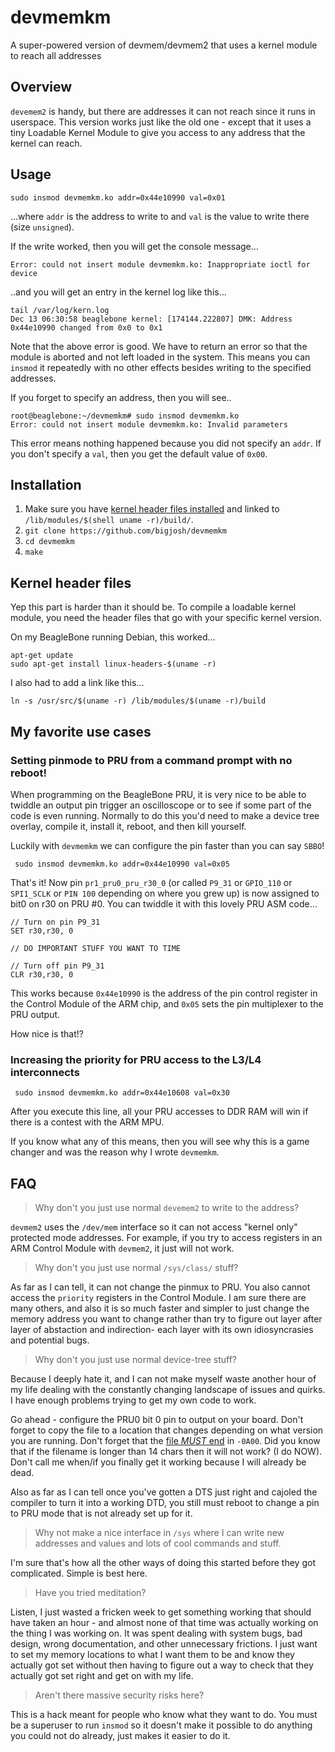 # devmemkm
A super-powered version of devmem/devmem2 that uses a kernel module to reach all addresses

## Overview

`devemem2` is handy, but there are addresses it can not reach since it runs in userspace. This version works just like the old one - except that it uses a tiny Loadable Kernel Module to give you access to any address that the kernel can reach.

## Usage

```
sudo insmod devmemkm.ko addr=0x44e10990 val=0x01
```

...where `addr` is the address to write to and `val` is the value to write there (size `unsigned`).

If the write worked, then you will get the console message...
```
Error: could not insert module devmemkm.ko: Inappropriate ioctl for device
```
..and you will get an entry in the kernel log like this...
```
tail /var/log/kern.log
Dec 13 06:30:58 beaglebone kernel: [174144.222807] DMK: Address 0x44e10990 changed from 0x0 to 0x1
```

Note that the above error is good. We have to return an error so that the module is aborted and not left loaded in the system. This means you can `insmod` it repeatedly with no other effects besides writing to the specified addresses. 

If you forget to specify an address, then you will see..
```
root@beaglebone:~/devmemkm# sudo insmod devmemkm.ko
Error: could not insert module devmemkm.ko: Invalid parameters
```
This error means nothing happened because you did not specify an `addr`. If you don't specify a `val`, then you get the default value of `0x00`. 


## Installation

1. Make sure you have [kernel header files installed](https://www.google.com/search?q=install+kernel+header+files&oq=install+kernel+header+files) and linked to `/lib/modules/$(shell uname -r)/build/`. 
1. `git clone https://github.com/bigjosh/devmemkm`
2. `cd devmemkm`
3. `make`


## Kernel header files

Yep this part is harder than it should be. To compile a loadable kernel module, you need the header files that go with your specific kernel version.

On my BeagleBone running Debian, this worked...
```
apt-get update
sudo apt-get install linux-headers-$(uname -r)
```

I also had to add a link like this...
```
ln -s /usr/src/$(uname -r) /lib/modules/$(uname -r)/build
```

## My favorite use cases

### Setting pinmode to PRU from a command prompt with no reboot!

When programming on the BeagleBone PRU, it is very nice to be able to twiddle an output pin trigger an oscilloscope or to see if some part of the code is even running. Normally to do this you'd need to make a device tree overlay, compile it, install it, reboot, and then kill yourself. 

Luckily with `devmemkm` we can configure the pin faster than you can say `SBBO`!

```
 sudo insmod devmemkm.ko addr=0x44e10990 val=0x05
```

That's it! Now pin `pr1_pru0_pru_r30_0` (or called `P9_31` or `GPIO_110` or `SPI1_SCLK` or `PIN 100` depending on where you grew up) is now assigned to bit0 on r30 on PRU #0. You can twiddle it with this lovely PRU ASM code...

```
// Turn on pin P9_31
SET r30,r30, 0

// DO IMPORTANT STUFF YOU WANT TO TIME

// Turn off pin P9_31
CLR r30,r30, 0
```

This works because `0x44e10990` is the address of the pin control register in the Control Module of the ARM chip, and `0x05` sets the pin multiplexer to the PRU output.

How nice is that!?

### Increasing the priority for PRU access to the L3/L4 interconnects

```
 sudo insmod devmemkm.ko addr=0x44e10608 val=0x30
```

After you execute this line, all your PRU accesses to DDR RAM will win if there is a contest with the ARM MPU. 

If you know what any of this means, then you will see why this is a game changer and was the reason why I wrote `devmemkm`.

## FAQ

> Why don't you just use normal `devemem2` to write to the address?

`devmem2` uses the `/dev/mem` interface so it can not access "kernel only" protected mode addresses. For example, if you try to access registers in an ARM Control Module with `devmem2`, it just will not work. 

> Why don't you just use normal `/sys/class/` stuff?

As far as I can tell, it can not change the pinmux to PRU. You also cannot access the `priority` registers in the Control Module. I am sure there are many others, and also it is so much faster and simpler to just change the memory address you want to change rather than try to figure out layer after layer of abstaction and indirection- each layer with its own idiosyncrasies and potential bugs.

> Why don't you just use normal device-tree stuff?

Because I deeply hate it, and I can not make myself waste another hour of my life dealing with the constantly changing landscape of issues and quirks. I have enough problems trying to get my own code to work.

Go ahead - configure the PRU0 bit 0 pin to output on your board. Don't forget to copy the file to a location that changes depending on what version you are running. Don't forget that the [file *MUST* end](https://vadl.github.io/beagleboneblack/2016/07/29/setting-up-bbb-gpio#dtc-and-compiling-custom-overlays:~:text=Be%20sure%20to%20put%20the%20new,LOADED%20PROPERLY%20BY%20THE%20CAPE%20MANAGER!) in `-0A00`. Did you know that if the filename is longer than 14 chars then it will not work? (I do NOW). Don't call me when/if you finally get it working because I will already be dead.

Also as far as I can tell once you've gotten a DTS just right and cajoled the compiler to turn it into a working DTD, you still must reboot to change a pin to PRU mode that is not already set up for it.

> Why not make a nice interface in `/sys` where I can write new addresses and values and lots of cool commands and stuff.

I'm sure that's how all the other ways of doing this started before they got complicated. Simple is best here.

> Have you tried meditation? 

Listen, I just wasted a fricken week to get something working that should have taken an hour - and almost none of that time was actually working on the thing I was working on. It was spent dealing with system bugs, bad design, wrong documentation, and other unnecessary frictions. I just want to set my memory locations to what I want them to be and know they actually got set without then having to figure out a way to check that they actually got set right and get on with my life. 

> Aren't there massive security risks here?

This is a hack meant for people who know what they want to do. You must be a superuser to run `insmod` so it doesn't make it possible to do anything you could not do already, just makes it easier to do it.
